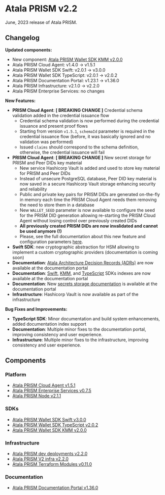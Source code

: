 # Atala PRISM v2.2

June, 2023 release of Atala PRISM.

## Changelog

**Updated components:**

- New component: [Atala PRISM Wallet SDK KMM v2.0.0](https://github.com/input-output-hk/atala-prism-wallet-sdk-kmm/releases/tag/v2.0.0)
- Atala PRISM Cloud Agent: v1.4.0 -> v1.5.1
- Atala PRISM Wallet SDK Swift: v2.0.1 -> v3.0.0
- Atala PRISM Wallet SDK TypeScript: v2.0.1 -> v2.0.2
- Atala PRISM Documentation Portal: v1.23.1 -> v1.36.0
- Atala PRISM Infrastructure: v2.1.0 -> v2.2.0
- Atala PRISM Enterprise Services: no changes

**New Features:**

- **PRISM Cloud Agent**: **[ BREAKING CHANGE ]** Credential schema validation added in the credential issuance flow
  - Credential schema validation is now performed during the credential issuance and present proof flows
  - Starting from version `v1.5.1`, `schemaId` parameter is required in the credential issuance flow (before, it was basically ignored and no validation was performed)
  - Issued `claims` should correspond to the schema definition, otherwise, the credential issuance will fail
- **PRISM Cloud Agent**: **[ BREAKING CHANGE ]** New secret storage for PRISM and Peer DIDs key material
  - New service Hashicorp Vault is added and used to store key material for PRISM and Peer DIDs
  - Instead of unsecure PostgreSQL database, Peer DID key material is now saved in a secure Hashicorp Vault storage enhancing security and reliability
  - Public and private key pairs for PRISM DIDs are generated on-the-fly in memory each time the PRISM Cloud Agent needs them removing the need to store them in a database
  - New `WALLET_SEED` parameter is now available to configure the seed for the PRISM DID generation allowing re-starting the PRISM Cloud Agent without losing control over previously created DIDs
  - **All previously created PRISM DIDs are now invalidated and cannot be used anymore (!)**
  - Please, see the full documentation about this new feature and configuration parameters [here](https://staging-docs.atalaprism.io/tutorials/category/secret-management).
- **Swift SDK**: new cryptographic abstraction for HSM allowing to implement a custom cryptographic providers (documentation is coming soon)
- **Documentation**: [Atala Architecture Decision Records (ADRs)](https://staging-docs.atalaprism.io/adrs/) are now available at the documentation portal
- **Documentation**: [Swift](https://input-output-hk.github.io/atala-prism-wallet-sdk-swift/), [KMM](https://input-output-hk.github.io/atala-prism-wallet-sdk-kmm/), and [TypeScript](https://input-output-hk.github.io/atala-prism-wallet-sdk-ts/) SDKs indexes are now available at the documentation portal
- **Documentation**: New [secrets storage documentation](https://staging-docs.atalaprism.io/tutorials/category/secret-management) is available at the documentation portal
- **Infrastructure**: Hashicorp Vault is now available as part of the infrastructure

**Bug Fixes and Improvements:**

- **TypeScript SDK**: Minor documentation and build system enhancements, added documentation index support
- **Documentation**: Multiple minor fixes to the documentation portal, improving consistency and user experience.
- **Infrastructure**: Multiple minor fixes to the infrastructure, improving consistency and user experience.

## Components

### Platform
* [Atala PRISM Cloud Agent v1.5.1](https://github.com/input-output-hk/atala-prism-building-blocks/releases/tag/prism-agent-v1.5.1)
* [Atala PRISM Enterprise Services v0.7.5](https://github.com/input-output-hk/atala-prism-products/releases/tag/prism-enterprise-services-v0.7.5)
* [Atala PRISM Node v2.1.1](https://github.com/input-output-hk/atala-prism/releases/tag/v2.1.1)

### SDKs

* [Atala PRISM Wallet SDK Swift v3.0.0](https://github.com/input-output-hk/atala-prism-wallet-sdk-swift/releases/tag/3.0.0)
* [Atala PRISM Wallet SDK TypeScript v2.0.2](https://github.com/input-output-hk/atala-prism-wallet-sdk-ts/releases/tag/v2.0.2)
* [Atala PRISM Wallet SDK KMM v2.0.0](https://github.com/input-output-hk/atala-prism-wallet-sdk-kmm/releases/tag/v2.0.0)

### Infrastructure

* [Atala PRISM dev deployments v2.2.0](https://github.com/input-output-hk/atala-prism-dev-deployments/releases/tag/v2.2.0)
* [Atala PRISM V2 infra v2.2.0](https://github.com/input-output-hk/atala-prism-v2-infra/releases/tag/v2.2.0)
* [Atala PRISM Terraform Modules v0.11.0](https://github.com/input-output-hk/atala-prism-terraform-modules/releases/tag/v0.11.0)

### Documentation
* [Atala PRISM Documentation Portal v1.36.0](https://github.com/input-output-hk/atala-prism-docs/releases/tag/v1.36.0)
